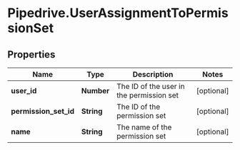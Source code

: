 # Pipedrive.UserAssignmentToPermissionSet

## Properties

Name | Type | Description | Notes
------------ | ------------- | ------------- | -------------
**user_id** | **Number** | The ID of the user in the permission set | [optional] 
**permission_set_id** | **String** | The ID of the permission set | [optional] 
**name** | **String** | The name of the permission set | [optional] 


